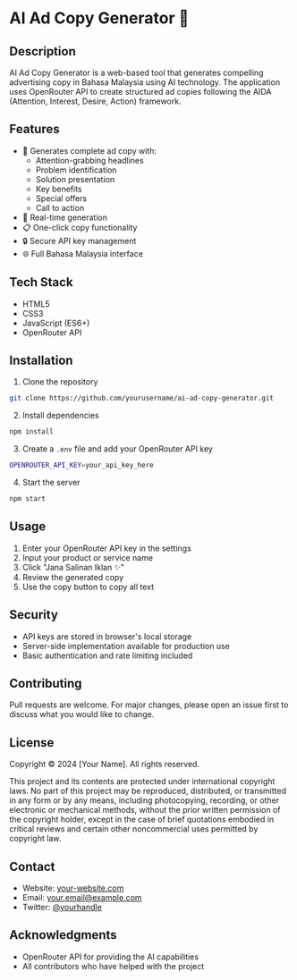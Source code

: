 # AI Ad Copy Generator 📝

## Description
AI Ad Copy Generator is a web-based tool that generates compelling advertising copy in Bahasa Malaysia using AI technology. The application uses OpenRouter API to create structured ad copies following the AIDA (Attention, Interest, Desire, Action) framework.

## Features
- 📢 Generates complete ad copy with:
  - Attention-grabbing headlines
  - Problem identification
  - Solution presentation
  - Key benefits
  - Special offers
  - Call to action
- 🔄 Real-time generation
- 📋 One-click copy functionality
- 🔒 Secure API key management
- 🌐 Full Bahasa Malaysia interface

## Tech Stack
- HTML5
- CSS3
- JavaScript (ES6+)
- OpenRouter API

## Installation
1. Clone the repository
```bash
git clone https://github.com/yourusername/ai-ad-copy-generator.git
```

2. Install dependencies
```bash
npm install
```

3. Create a `.env` file and add your OpenRouter API key
```bash
OPENROUTER_API_KEY=your_api_key_here
```

4. Start the server
```bash
npm start
```

## Usage
1. Enter your OpenRouter API key in the settings
2. Input your product or service name
3. Click "Jana Salinan Iklan ✨"
4. Review the generated copy
5. Use the copy button to copy all text

## Security
- API keys are stored in browser's local storage
- Server-side implementation available for production use
- Basic authentication and rate limiting included

## Contributing
Pull requests are welcome. For major changes, please open an issue first to discuss what you would like to change.

## License
Copyright © 2024 [Your Name]. All rights reserved.

This project and its contents are protected under international copyright laws. No part of this project may be reproduced, distributed, or transmitted in any form or by any means, including photocopying, recording, or other electronic or mechanical methods, without the prior written permission of the copyright holder, except in the case of brief quotations embodied in critical reviews and certain other noncommercial uses permitted by copyright law.

## Contact
- Website: [your-website.com](https://your-website.com)
- Email: your.email@example.com
- Twitter: [@yourhandle](https://twitter.com/yourhandle)

## Acknowledgments
- OpenRouter API for providing the AI capabilities
- All contributors who have helped with the project